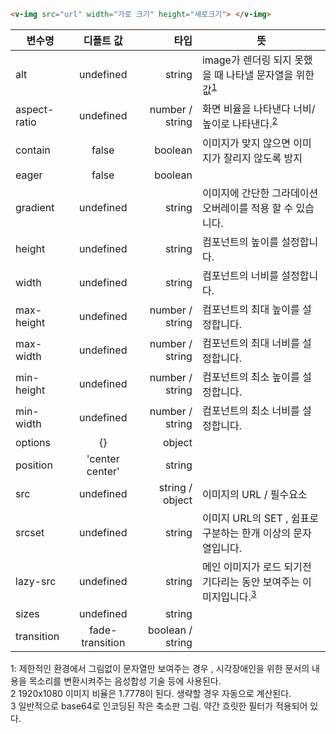 ```html
<v-img src="url" width="가로 크기" height="세로크기"> </v-img>
```

| 변수명       |    디폴트 값    |             타입 | 뜻                                                                                      |
| ------------ | :-------------: | ---------------: | --------------------------------------------------------------------------------------- |
| alt          |    undefined    |           string | image가 렌더링 되지 못했을 때 나타낼 문자열을 위한 값<sup>[1](#alt)</sup>               |
| aspect-ratio |    undefined    |  number / string | 화면 비율을 나타낸다 너비/높이로 나타낸다.<sup>[2](#aspect-ratio)</sup>                 |
| contain      |      false      |          boolean | 이미지가 맞지 않으면 이미지가 잘리지 않도록 방지                                        |
| eager        |      false      |          boolean |                                                                                         |
| gradient     |    undefined    |           string | 이미지에 간단한 그라데이션 오버레이를 적용 할 수 있습니다.                              |
| height       |    undefined    |           string | 컴포넌트의 높이를 설정합니다.                                                           |
| width        |    undefined    |           string | 컴포넌트의 너비를 설정합니다.                                                           |
| max-height   |    undefined    |  number / string | 컴포넌트의 최대 높이를 설정합니다.                                                      |
| max-width    |    undefined    |  number / string | 컴포넌트의 최대 너비를 설정합니다.                                                      |
| min-height   |    undefined    |  number / string | 컴포넌트의 최소 높이를 설정합니다.                                                      |
| min-width    |    undefined    |  number / string | 컴포넌트의 최소 너비를 설정합니다.                                                      |
| options      |       {}        |           object |                                                                                         |
| position     | 'center center' |           string |                                                                                         |
| src          |    undefined    |  string / object | 이미지의 URL / 필수요소                                                                 |
| srcset       |    undefined    |           string | 이미지 URL의 SET , 쉼표로 구분하는 한개 이상의 문자열입니다.                            |
| lazy-src     |    undefined    |           string | 메인 이미지가 로드 되기전 기다리는 동안 보여주는 이미지입니다.<sup>[3](#lazy-src)</sup> |
| sizes        |    undefined    |           string |                                                                                         |
| transition   | fade-transition | boolean / string |                                                                                         |

<!-- 각주 -->

<a name="alt">1</a>: 제한적인 환경에서 그림없이 문자열만 보여주는 경우 , 시각장애인을 위한 문서의 내용을 목소리를 변환시켜주는 음성합성 기술 등에 사용된다.<br/>
<a name="aspect-ratio">2</a> 1920x1080 이미지 비율은 1.7778이 된다. 생략할 경우 자동으로 계산된다.<br/>
<a name="lazy-src">3</a> 일반적으로 base64로 인코딩된 작은 축소판 그림. 약간 흐릿한 필터가 적용되어 있다.<br/>

